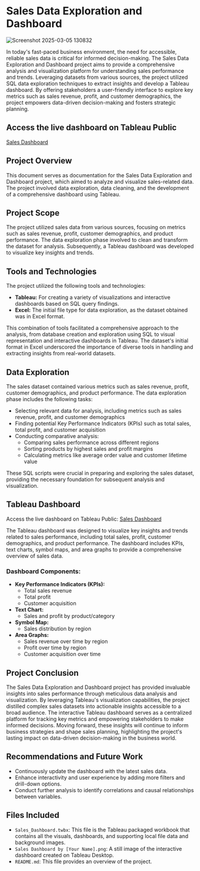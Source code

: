 # Sales Data Exploration and Dashboard

![Screenshot 2025-03-05 130832](https://github.com/user-attachments/assets/8f6e6965-7acf-4edc-8452-12f9298f7366)

In today's fast-paced business environment, the need for accessible, reliable sales data is critical for informed decision-making. The Sales Data Exploration and Dashboard project aims to provide a comprehensive analysis and visualization platform for understanding sales performance and trends. Leveraging datasets from various sources, the project utilized SQL data exploration techniques to extract insights and develop a Tableau dashboard. By offering stakeholders a user-friendly interface to explore key metrics such as sales revenue, profit, and customer demographics, the project empowers data-driven decision-making and fosters strategic planning.

## Access the live dashboard on Tableau Public
[Sales Dashboard](https://public.tableau.com/app/profile/ramyadevipriya.yogeeswaran/viz/PortfolioProject01_17341122603910/SalesDashboard)


## Project Overview
This document serves as documentation for the Sales Data Exploration and Dashboard project, which aimed to analyze and visualize sales-related data. The project involved data exploration, data cleaning, and the development of a comprehensive dashboard using Tableau.

## Project Scope
The project utilized sales data from various sources, focusing on metrics such as sales revenue, profit, customer demographics, and product performance. The data exploration phase involved to clean and transform the dataset for analysis. Subsequently, a Tableau dashboard was developed to visualize key insights and trends.

## Tools and Technologies
The project utilized the following tools and technologies:
- **Tableau:** For creating a variety of visualizations and interactive dashboards based on SQL query findings.
- **Excel:** The initial file type for data exploration, as the dataset obtained was in Excel format.

This combination of tools facilitated a comprehensive approach to the analysis, from database creation and exploration using SQL to visual representation and interactive dashboards in Tableau. The dataset's initial format in Excel underscored the importance of diverse tools in handling and extracting insights from real-world datasets.

## Data Exploration
The sales dataset contained various metrics such as sales revenue, profit, customer demographics, and product performance. The data exploration phase includes the following tasks:
- Selecting relevant data for analysis, including metrics such as sales revenue, profit, and customer demographics
- Finding potential Key Performance Indicators (KPIs) such as total sales, total profit, and customer acquisition
- Conducting comparative analysis:
  - Comparing sales performance across different regions
  - Sorting products by highest sales and profit margins
  - Calculating metrics like average order value and customer lifetime value

These SQL scripts were crucial in preparing and exploring the sales dataset, providing the necessary foundation for subsequent analysis and visualization.

## Tableau Dashboard
Access the live dashboard on Tableau Public: [Sales Dashboard](https://public.tableau.com/app/profile/ramyadevipriya.yogeeswaran/viz/PortfolioProject01_17341122603910/SalesDashboard)

The Tableau dashboard was designed to visualize key insights and trends related to sales performance, including total sales, profit, customer demographics, and product performance. The dashboard includes KPIs, text charts, symbol maps, and area graphs to provide a comprehensive overview of sales data.

### Dashboard Components:
- **Key Performance Indicators (KPIs):**
  - Total sales revenue
  - Total profit
  - Customer acquisition
- **Text Chart:**
  - Sales and profit by product/category
- **Symbol Map:**
  - Sales distribution by region
- **Area Graphs:**
  - Sales revenue over time by region
  - Profit over time by region
  - Customer acquisition over time

## Project Conclusion
The Sales Data Exploration and Dashboard project has provided invaluable insights into sales performance through meticulous data analysis and visualization. By leveraging Tableau's visualization capabilities, the project distilled complex sales datasets into actionable insights accessible to a broad audience. The interactive Tableau dashboard serves as a centralized platform for tracking key metrics and empowering stakeholders to make informed decisions. Moving forward, these insights will continue to inform business strategies and shape sales planning, highlighting the project's lasting impact on data-driven decision-making in the business world.

## Recommendations and Future Work
- Continuously update the dashboard with the latest sales data.
- Enhance interactivity and user experience by adding more filters and drill-down options.
- Conduct further analysis to identify correlations and causal relationships between variables.

## Files Included
- `Sales_Dashboard.twbx`: This file is the Tableau packaged workbook that contains all the visuals, dashboards, and supporting local file data and background images.
- `Sales Dashboard by [Your Name].png`: A still image of the interactive dashboard created on Tableau Desktop.
- `README.md`: This file provides an overview of the project.

